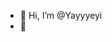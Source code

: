 - 👋 Hi, I’m @Yayyyeyi
- 👀 
<!---
Yayyyeyi/Yayyyeyi is a ✨ special ✨ repository because its `README.md` (this file) appears on your GitHub profile.
You can click the Preview link to take a look at your changes.
--->
